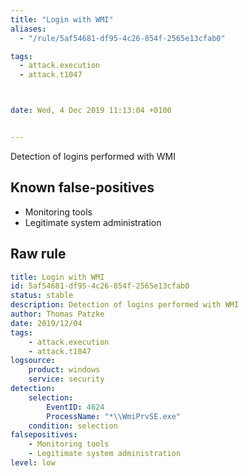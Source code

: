 ```yaml
---
title: "Login with WMI"
aliases:
  - "/rule/5af54681-df95-4c26-854f-2565e13cfab0"

tags:
  - attack.execution
  - attack.t1047



date: Wed, 4 Dec 2019 11:13:04 +0100


---
```


Detection of logins performed with WMI

<!--more-->


## Known false-positives

* Monitoring tools
* Legitimate system administration




## Raw rule
```yaml
title: Login with WMI
id: 5af54681-df95-4c26-854f-2565e13cfab0
status: stable
description: Detection of logins performed with WMI
author: Thomas Patzke
date: 2019/12/04
tags:
    - attack.execution
    - attack.t1047
logsource:
    product: windows
    service: security
detection:
    selection:
        EventID: 4624
        ProcessName: "*\\WmiPrvSE.exe"
    condition: selection
falsepositives:
    - Monitoring tools
    - Legitimate system administration
level: low

```

